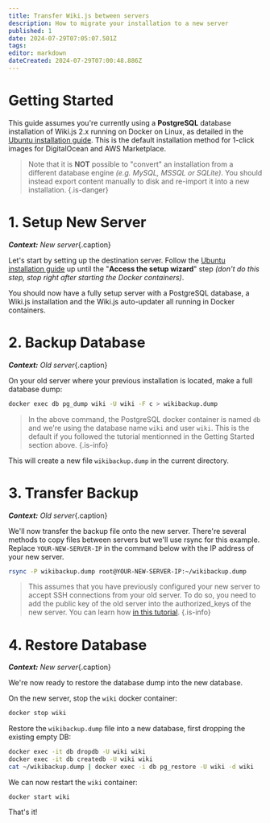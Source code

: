 ```yaml
---
title: Transfer Wiki.js between servers
description: How to migrate your installation to a new server
published: 1
date: 2024-07-29T07:05:07.501Z
tags: 
editor: markdown
dateCreated: 2024-07-29T07:00:48.886Z
---
```


# Getting Started

This guide assumes you're currently using a **PostgreSQL** database installation of Wiki.js 2.x running on Docker on Linux, as detailed in the [Ubuntu installation guide](/install/ubuntu). This is the default installation method for 1-click images for DigitalOcean and AWS Marketplace.

> Note that it is **NOT** possible to "convert" an installation from a different database engine *(e.g. MySQL, MSSQL or SQLite)*. You should instead export content manually to disk and re-import it into a new installation.
{.is-danger}

# 1. Setup New Server

***Context:** New server*{.caption}

Let's start by setting up the destination server. Follow the [Ubuntu installation guide](/install/ubuntu) up until the "**Access the setup wizard**" step *(don't do this step, stop right after starting the Docker containers)*.

You should now have a fully setup server with a PostgreSQL database, a Wiki.js installation and the Wiki.js auto-updater all running in Docker containers.

# 2. Backup Database

***Context:** Old server*{.caption}

On your old server where your previous installation is located, make a full database dump:
```bash
docker exec db pg_dump wiki -U wiki -F c > wikibackup.dump
```
> In the above command, the PostgreSQL docker container is named `db` and we're using the database name `wiki` and user `wiki`. This is the default if you followed the tutorial mentionned in the Getting Started section above.
{.is-info}

This will create a new file `wikibackup.dump` in the current directory.

# 3. Transfer Backup

***Context:** Old server*{.caption}

We'll now transfer the backup file onto the new server. There're several methods to copy files between servers but we'll use rsync for this example. Replace `YOUR-NEW-SERVER-IP` in the command below with the IP address of your new server.

```bash
rsync -P wikibackup.dump root@YOUR-NEW-SERVER-IP:~/wikibackup.dump
```

> This assumes that you have previously configured your new server to accept SSH connections from your old server. To do so, you need to add the public key of the old server into the authorized_keys of the new server. You can learn how [in this tutorial](https://www.digitalocean.com/community/tutorials/how-to-set-up-ssh-keys-on-ubuntu-22-04).
{.is-info}

# 4. Restore Database

***Context:** New server*{.caption}

We're now ready to restore the database dump into the new database.

On the new server, stop the `wiki` docker container:

```bash
docker stop wiki
```

Restore the `wikibackup.dump` file into a new database, first dropping the existing empty DB:
```bash
docker exec -it db dropdb -U wiki wiki
docker exec -it db createdb -U wiki wiki
cat ~/wikibackup.dump | docker exec -i db pg_restore -U wiki -d wiki
```

We can now restart the `wiki` container:
```
docker start wiki
```

That's it!